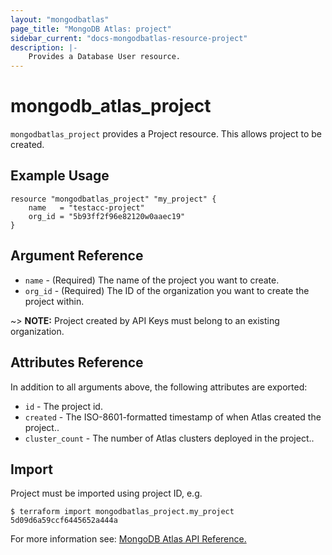 ```yaml
---
layout: "mongodbatlas"
page_title: "MongoDB Atlas: project"
sidebar_current: "docs-mongodbatlas-resource-project"
description: |-
    Provides a Database User resource.
---
```


# mongodb_atlas_project

`mongodbatlas_project` provides a Project resource. This allows project to be created.

## Example Usage

```hcl
resource "mongodbatlas_project" "my_project" {
	name   = "testacc-project"
	org_id = "5b93ff2f96e82120w0aaec19"
}
```

## Argument Reference

* `name` - (Required) The name of the project you want to create.
* `org_id` - (Required) The ID of the organization you want to create the project within.

~> **NOTE:** Project created by API Keys must belong to an existing organization.


## Attributes Reference

In addition to all arguments above, the following attributes are exported:

* `id` - The project id.
* `created` - The ISO-8601-formatted timestamp of when Atlas created the project..
* `cluster_count` - The number of Atlas clusters deployed in the project..

## Import

Project must be imported using project ID, e.g.

```
$ terraform import mongodbatlas_project.my_project 5d09d6a59ccf6445652a444a
```
For more information see: [MongoDB Atlas API Reference.](https://docs.atlas.mongodb.com/reference/api/projects/)